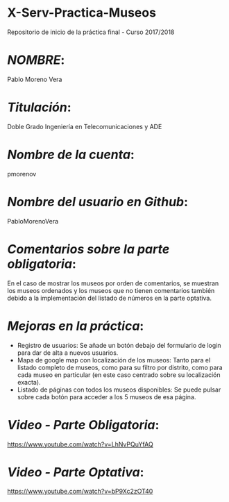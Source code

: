 # X-Serv-Practica-Museos
Repositorio de inicio de la práctica final - Curso 2017/2018

# *NOMBRE*: 
Pablo Moreno Vera

# *Titulación*: 
Doble Grado Ingeniería en Telecomunicaciones y ADE

# *Nombre de la cuenta*: 
pmorenov

# *Nombre del usuario en Github*: 
PabloMorenoVera

# *Comentarios sobre la parte obligatoria*: 
En el caso de mostrar los museos por orden de comentarios, se muestran los museos ordenados y los museos que no tienen comentarios también debido a la implementación del listado de números en la parte optativa.

# *Mejoras en la práctica*:
* Registro de usuarios: Se añade un botón debajo del formulario de login para dar de alta a nuevos usuarios.
* Mapa de google map con localización de los museos: Tanto para el listado completo de museos, como para su filtro por distrito, como para cada museo en particular (en este caso centrado sobre su localización exacta).
* Listado de páginas con todos los museos disponibles: Se puede pulsar sobre cada botón para acceder a los 5 museos de esa página.

# *Video - Parte Obligatoria*: 
https://www.youtube.com/watch?v=LhNvPQuYfAQ

# *Video - Parte Optativa*: 
https://www.youtube.com/watch?v=bP9Xc2zOT40
